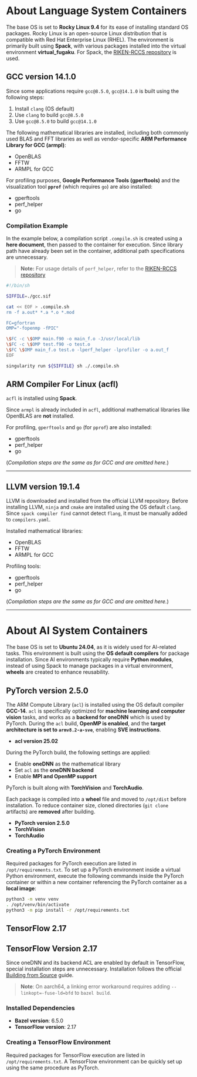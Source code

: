 # **About Language System Containers**

The base OS is set to **Rocky Linux 9.4** for its ease of installing standard OS packages. Rocky Linux is an open-source Linux distribution that is compatible with Red Hat Enterprise Linux (RHEL). The environment is primarily built using **Spack**, with various packages installed into the virtual environment **virtual_fugaku**. For Spack, the [RIKEN-RCCS repository](https://github.com/RIKEN-RCCS/spack.git) is used.  

## **GCC version 14.1.0**

Since some applications require `gcc@8.5.0`, `gcc@14.1.0` is built using the following steps:  

1. Install `clang` (OS default)  
2. Use `clang` to build `gcc@8.5.0`  
3. Use `gcc@8.5.0` to build `gcc@14.1.0`  

The following mathematical libraries are installed, including both commonly used BLAS and FFT libraries as well as vendor-specific **ARM Performance Library for GCC (armpl)**:  

- OpenBLAS  
- FFTW  
- ARMPL for GCC  

For profiling purposes, **Google Performance Tools (gperftools)** and the visualization tool **`pprof`** (which requires `go`) are also installed:  

- gperftools  
- perf_helper  
- go  

### **Compilation Example**

In the example below, a compilation script `.compile.sh` is created using a **here document**, then passed to the container for execution.  Since library path have already been set in the container, additional path specifications are unnecessary.  

> **Note:** For usage details of `perf_helper`, refer to the [RIKEN-RCCS repository](https://github.com/RIKEN-RCCS/perf_helper)

```sh
#!/bin/sh

SIFFILE=./gcc.sif

cat << EOF > .compile.sh
rm -f a.out* *.a *.o *.mod

FC=gfortran
OMP="-fopenmp -fPIC"

\$FC -c \$OMP main.f90 -o main_f.o -J/usr/local/lib
\$FC -c \$OMP test.f90 -o test.o
\$FC \$OMP main_f.o test.o -lperf_helper -lprofiler -o a.out_f
EOF

singularity run ${SIFFILE} sh ./.compile.sh
```

## **ARM Compiler For Linux (acfl)**

`acfl` is installed using **Spack**.  

Since `armpl` is already included in `acfl`, additional mathematical libraries like OpenBLAS are **not** installed.  

For profiling, `gperftools` and `go` (for `pprof`) are also installed:  

- gperftools  
- perf_helper  
- go  

(*Compilation steps are the same as for GCC and are omitted here.*)  

---

## **LLVM version 19.1.4**

LLVM is downloaded and installed from the official LLVM repository.  Before installing LLVM, `ninja` and `cmake` are installed using the OS default `clang`.  Since `spack compiler find` cannot detect `flang`, it must be manually added to `compilers.yaml`.  

Installed mathematical libraries:  

- OpenBLAS  
- FFTW  
- ARMPL for GCC  

Profiling tools:  

- gperftools  
- perf_helper  
- go  

(*Compilation steps are the same as for GCC and are omitted here.*)  

---

# **About AI System Containers**

The base OS is set to **Ubuntu 24.04**, as it is widely used for AI-related tasks.
This environment is built using the **OS default compilers** for package installation.
Since AI environments typically require **Python modules**, instead of using Spack to manage packages in a virtual environment, **wheels** are created to enhance reusability.  

## **PyTorch version 2.5.0**

The ARM Compute Library (`acl`) is installed using the OS default compiler **GCC-14**.
`acl` is specifically optimized for **machine learning and computer vision** tasks, and works as a **backend for oneDNN** which is used by PyTorch.
During the `acl` build, **OpenMP is enabled**, and the **target architecture is set to `armv8.2-a-sve`**, enabling **SVE instructions**.  

- **acl version 25.02**  

During the PyTorch build, the following settings are applied:  

- Enable **oneDNN** as the mathematical library  
- Set `acl` as the **oneDNN backend**  
- Enable **MPI and OpenMP support**  

PyTorch is built along with **TorchVision** and **TorchAudio**.  

Each package is compiled into a **wheel** file and moved to `/opt/dist` before installation.
To reduce container size, cloned directories (`git clone` artifacts) are **removed** after building.  

- **PyTorch version 2.5.0**  
- **TorchVision**  
- **TorchAudio**  

### **Creating a PyTorch Environment**

Required packages for PyTorch execution are listed in `/opt/requirements.txt`.
To set up a PyTorch environment inside a virtual Python environment, execute the following commands inside the PyTorch container or within a new container referencing the PyTorch container as a **local image**:

```sh
python3 -m venv venv
. /opt/venv/bin/activate
python3 -m pip install -r /opt/requirements.txt
```

## **TensorFlow 2.17**

## TensorFlow Version 2.17

Since oneDNN and its backend ACL are enabled by default in TensorFlow, special installation steps are unnecessary.
Installation follows the official [Building from Source](https://www.tensorflow.org/install/source?hl=ja) guide.

> **Note**: On aarch64, a linking error workaround requires adding `--linkopt=-fuse-ld=bfd` to `bazel build`.

### Installed Dependencies
- **Bazel version**: 6.5.0
- **TensorFlow version**: 2.17

### Creating a TensorFlow Environment
Required packages for TensorFlow execution are listed in `/opt/requirements.txt`.
A TensorFlow environment can be quickly set up using the same procedure as PyTorch.

